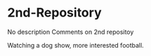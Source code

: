 # 2nd-Repository
No description
Comments on 2nd repositoy

Watching a dog show, more interested football.

